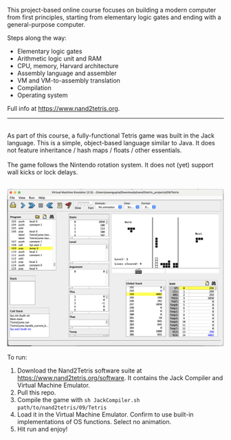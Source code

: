 This project-based online course focuses on building a modern computer from first principles, starting from elementary logic gates and ending with a general-purpose computer.

Steps along the way:
- Elementary logic gates
- Arithmetic logic unit and RAM
- CPU, memory, Harvard architecture
- Assembly language and assembler
- VM and VM-to-assembly translation
- Compilation
- Operating system

Full info at https://www.nand2tetris.org.

---
<br/>
As part of this course, a fully-functional Tetris game was built in the Jack language. This is a simple, object-based language similar to Java. It does not feature inheritance / hash maps / floats / other essentials.
<br/>
<br/>
The game follows the Nintendo rotation system. It does not (yet) support wall kicks or lock delays.
<br/>
<br/>

![tetris_screenshot](img/tetris_screenshot.png)

To run:

1. Download the Nand2Tetris software suite at https://www.nand2tetris.org/software. It contains the Jack Compiler and Virtual Machine Emulator.
2. Pull this repo.
3. Compile the game with `sh JackCompiler.sh path/to/nand2tetris/09/Tetris`
4. Load it in the Virtual Machine Emulator. Confirm to use built-in implementations of OS functions. Select no animation.
5. Hit run and enjoy!
